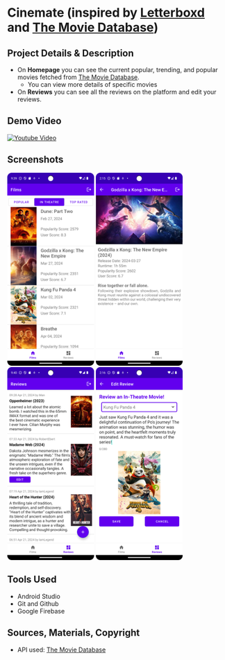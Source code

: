 # Cinemate (inspired by [Letterboxd](https://letterboxd.com/) and [The Movie Database](https://www.themoviedb.org/))

## Project Details & Description

- On **Homepage** you can see the current popular, trending, and popular movies fetched from [The Movie Database](https://www.themoviedb.org/).
  - You can view more details of specific movies
- On **Reviews** you can see all the reviews on the platform and edit your reviews.

## Demo Video
[![Youtube Video](https://img.youtube.com/vi/cX55uX8Fn7g/0.jpg)](https://youtu.be/cX55uX8Fn7g?si=F345pq6e-t4iBIzH)

## Screenshots
  <img src="images/home_screenshot.png" alt="Homepage" width="200">      <img src="images/moviedetail_screenshot.png" alt="Movie Detail" width="200">
  <img src="images/review_screenshot.png" alt="Review" width="200">      <img src="images/createreview_screenshot.png" alt="Create Review" width="200">


## Tools Used
- Android Studio
- Git and Github
- Google Firebase

## Sources, Materials, Copyright
- API used: [The Movie Database](https://www.themoviedb.org/)